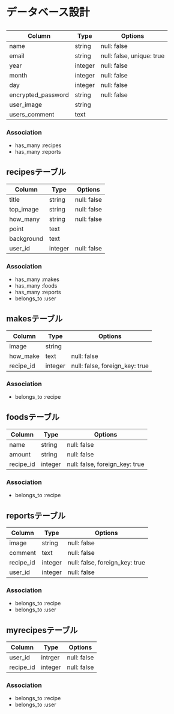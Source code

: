 # データベース設計
##

|Column|Type|Options|
|------|----|-------|
|name|string|null: false|
|email|string|null: false, unique: true|
|year|integer|null: false|
|month|integer|null: false|
|day|integer|null: false|
|encrypted_password|string|null: false|
|user_image|string||
|users_comment|text||

### Association
- has_many :recipes
- has_many :reports

## recipesテーブル

|Column|Type|Options|
|------|----|-------|
|title|string|null: false|
|top_image|string|null: false|
|how_many|string|null: false|
|point|text||
|background|text||
|user_id|integer|null: false|

### Association
- has_many :makes
- has_many :foods
- has_many :reports
- belongs_to :user

## makesテーブル

|Column|Type|Options|
|------|----|-------|
|image|string||
|how_make|text|null: false|
|recipe_id|integer|null: false, foreign_key: true|

### Association
- belongs_to :recipe

## foodsテーブル

|Column|Type|Options|
|------|----|-------|
|name|string|null: false|
|amount|string|null: false|
|recipe_id|integer|null: false, foreign_key: true|

### Association
- belongs_to :recipe

## reportsテーブル

|Column|Type|Options|
|------|----|-------|
|image|string|null: false|
|comment|text|null: false|
|recipe_id|integer|null: false, foreign_key: true|
|user_id|integer|null: false|

### Association
- belongs_to :recipe
- belongs_to :user

## myrecipesテーブル

|Column|Type|Options|
|------|----|-------|
|user_id|intrger|null: false|
|recipe_id|integer|null: false|

### Association
- belongs_to :recipe
- belongs_to :user

